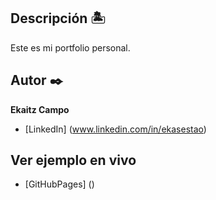 ## Descripción 🏝️
Este es mi portfolio personal.

## Autor ✒️
**Ekaitz Campo**

* [LinkedIn] (www.linkedin.com/in/ekasestao)

## Ver ejemplo en vivo
- [GitHubPages] ()

